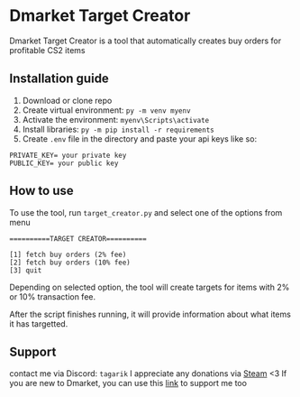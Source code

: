 # Dmarket Target Creator
Dmarket Target Creator is a tool that automatically creates buy orders for profitable CS2 items

## Installation guide

1. Download or clone repo
2. Create virtual environment: `py -m venv myenv`
3. Activate the environment: `myenv\Scripts\activate`
4. Install libraries: `py -m pip install -r requirements`
5. Create `.env` file in the directory and paste your api keys like so:
```
PRIVATE_KEY= your private key
PUBLIC_KEY= your public key
```

## How to use

To use the tool, run `target_creator.py` and select one of the options from menu

```
==========TARGET CREATOR==========

[1] fetch buy orders (2% fee)     
[2] fetch buy orders (10% fee)    
[3] quit
```

Depending on selected option, the tool will create targets for items with  2% or 10% transaction fee.

After the script finishes running, it will provide information about what items it has targetted. 

## Support

contact me via Discord: `tagarik`
I appreciate any donations via <a href="https://steamcommunity.com/tradeoffer/new/?partner=254504183&token=18GqktYI">Steam</a> <3
If you are new to Dmarket, you can use this <a href="https://dmarket.com?ref=sEKTpgwC2S">link</a> to support me too
